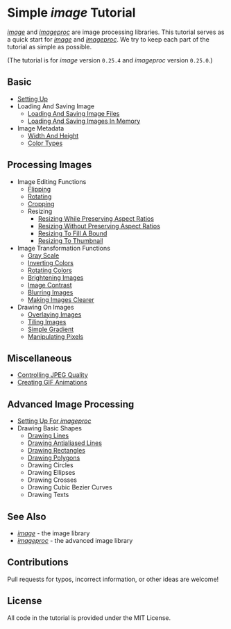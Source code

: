 # Simple *image* Tutorial

[*image*](https://github.com/image-rs/image) and [*imageproc*](https://github.com/image-rs/imageproc) are image processing libraries.
This tutorial serves as a quick start for [*image*](https://github.com/image-rs/image) and [*imageproc*](https://github.com/image-rs/imageproc).
We try to keep each part of the tutorial as simple as possible.

(The tutorial is for *image* version `0.25.4` and *imageproc* version `0.25.0`.)

## Basic

* [Setting Up](./tutorial/setting_up.md)
* Loading And Saving Image
  * [Loading And Saving Image Files](./tutorial/loading_and_saving_image_files.md)
  * [Loading And Saving Images In Memory](./tutorial/loading_and_saving_images_in_memory.md)
* Image Metadata
  * [Width And Height](./tutorial/width_and_height.md)
  * [Color Types](./tutorial/color_types.md)

## Processing Images

* Image Editing Functions
  * [Flipping](./tutorial/flipping.md)
  * [Rotating](./tutorial/rotating.md)
  * [Cropping](./tutorial/cropping.md)
  * Resizing
    * [Resizing While Preserving Aspect Ratios](./tutorial/resizing_while_preserving_aspect_ratios.md)
    * [Resizing Without Preserving Aspect Ratios](./tutorial/resizing_without_preserving_aspect_ratios.md)
    * [Resizing To Fill A Bound](./tutorial/resizing_to_fill_a_bound.md)
    * [Resizing To Thumbnail](./tutorial/resizing_to_thumbnail.md)
* Image Transformation Functions
  * [Gray Scale](./tutorial/gray_scale.md)
  * [Inverting Colors](./tutorial/inverting_colors.md)
  * [Rotating Colors](./tutorial/rotating_colors.md)
  * [Brightening Images](./tutorial/brightening_images.md)
  * [Image Contrast](./tutorial/image_contrast.md)
  * [Blurring Images](./tutorial/blurring_images.md)
  * [Making Images Clearer](./tutorial/making_images_clearer.md)
* Drawing On Images
  * [Overlaying Images](./tutorial/overlaying_images.md)
  * [Tiling Images](./tutorial/tiling_images.md)
  * [Simple Gradient](./tutorial/simple_gradient.md)
  * [Manipulating Pixels](./tutorial/manipulating_pixels.md)

## Miscellaneous

* [Controlling JPEG Quality](./tutorial/controlling_jpeg_quality.md)
* [Creating GIF Animations](./tutorial/creating_gif_animations.md)

## Advanced Image Processing

* [Setting Up For *imageproc*](./tutorial/setting_up_for_imageproc.md)
* Drawing Basic Shapes
  * [Drawing Lines](./tutorial/drawing_lines.md)
  * [Drawing Antialiased Lines](./tutorial/drawing_antialiased_lines.md)
  * [Drawing Rectangles](./tutorial/drawing_rectangles.md)
  * [Drawing Polygons](./tutorial/drawing_polygons.md)
  * Drawing Circles
  * Drawing Ellipses
  * Drawing Crosses
  * Drawing Cubic Bezier Curves
  * Drawing Texts
## See Also

* [*image*](https://github.com/image-rs/image) - the image library
* [*imageproc*](https://github.com/image-rs/imageproc) - the advanced image library

## Contributions

Pull requests for typos, incorrect information, or other ideas are welcome!

## License

All code in the tutorial is provided under the MIT License.
